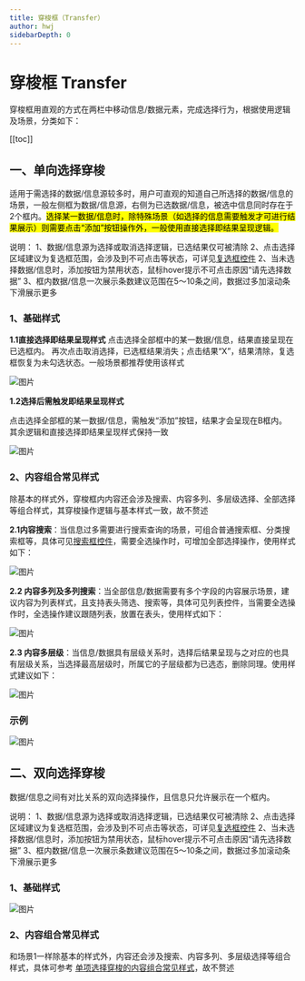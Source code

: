```yaml
---
title: 穿梭框（Transfer）
author: hwj
sidebarDepth: 0
---
```


# 穿梭框 Transfer

穿梭框用直观的方式在两栏中移动信息/数据元素，完成选择行为，根据使用逻辑及场景，分类如下：

[[toc]]

## 一、单向选择穿梭
适用于需选择的数据/信息源较多时，用户可直观的知道自己所选择的数据/信息的场景，一般左侧框为数据/信息源，右侧为已选数据/信息，被选中信息同时存在于2个框内。<mark>选择某一数据/信息时，除特殊场景（如选择的信息需要触发才可进行结果展示）则需要点击“添加”按钮操作外，一般使用直接选择即结果呈现逻辑。</mark>

说明：
1、数据/信息源为选择或取消选择逻辑，已选结果仅可被清除
2、点击选择区域建议为复选框范围，会涉及到不可点击等状态，可详见[复选框控件](/console/style/CheckBox.html)
2、当未选择数据/信息时，添加按钮为禁用状态，鼠标hover提示不可点击原因“请先选择数据”
3、框内数据/信息一次展示条数建议范围在5～10条之间，数据过多加滚动条下滑展示更多

### 1、基础样式

**1.1直接选择即结果呈现样式**
点击选择全部框中的某一数据/信息，结果直接呈现在已选框内。 再次点击取消选择，已选框结果消失；点击结果“X”，结果清除，复选框恢复为未勾选状态。一般场景都推荐使用该样式

![图片](http://baiduyun-guideline.bj.bcebos.com/console/widget/transfer/01.png)

**1.2选择后需触发即结果呈现样式**

点击选择全部框的某一数据/信息，需触发“添加”按钮，结果才会呈现在B框内。 其余逻辑和直接选择即结果呈现样式保持一致

![图片](http://baiduyun-guideline.bj.bcebos.com/console/widget/transfer/02.png)

### 2、内容组合常见样式

除基本的样式外，穿梭框内内容还会涉及搜索、内容多列、多层级选择、全部选择等组合样式，其穿梭操作逻辑与基本样式一致，故不赘述

**2.1内容搜索**：当信息过多需要进行搜索查询的场景，可组合普通搜索框、分类搜索框等，具体可见[搜索框控件](/console/style/Search.html)，需要全选操作时，可增加全部选择操作，使用样式如下：

![图片](http://baiduyun-guideline.bj.bcebos.com/console/widget/transfer/03.png)

**2.2 内容多列及多列搜索**：当全部信息/数据需要有多个字段的内容展示场景，建议内容为列表样式，且支持表头筛选、搜索等，具体可见列表控件，当需要全选操作时，全选操作建议跟随列表，放置在表头，使用样式如下：

![图片](http://baiduyun-guideline.bj.bcebos.com/console/widget/transfer/04.png)

**2.3 内容多层级**：当信息/数据具有层级关系时，选择后结果呈现与之对应的也具有层级关系，当选择最高层级时，所属它的子层级都为已选态，删除同理。使用样式建议如下：

![图片](http://baiduyun-guideline.bj.bcebos.com/console/widget/transfer/05.png)

### 示例

![图片](http://baiduyun-guideline.bj.bcebos.com/console/widget/transfer/06.png)


## 二、双向选择穿梭
数据/信息之间有对比关系的双向选择操作，且信息只允许展示在一个框内。

说明：
1、数据/信息源为选择或取消选择逻辑，已选结果仅可被清除
2、点击选择区域建议为复选框范围，会涉及到不可点击等状态，可详见[复选框控件](/console/style/CheckBox.html)
2、当未选择数据/信息时，添加按钮为禁用状态，鼠标hover提示不可点击原因“请先选择数据”
3、框内数据/信息一次展示条数建议范围在5～10条之间，数据过多加滚动条下滑展示更多

### 1、基础样式

![图片](http://baiduyun-guideline.bj.bcebos.com/console/widget/transfer/07.png)

### 2、内容组合常见样式

和场景1一样除基本的样式外，内容还会涉及搜索、内容多列、多层级选择等组合样式，具体可参考
[单项选择穿梭的内容组合常见样式](/console/style/Transfer.html#内容组合常见样式)，故不赘述